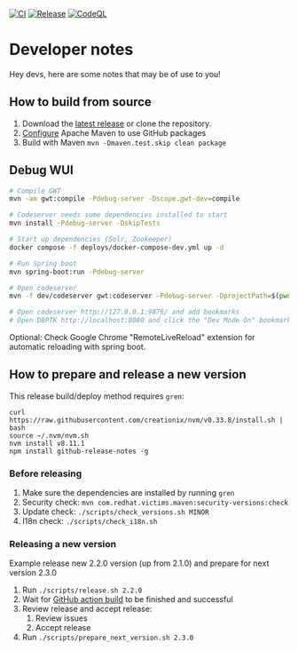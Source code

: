 [![CI](https://github.com/keeps/dbptk-ui/actions/workflows/CI.yml/badge.svg)](https://github.com/keeps/dbptk-ui/actions/workflows/CI.yml)
[![Release](https://github.com/keeps/dbptk-ui/actions/workflows/release.yml/badge.svg)](https://github.com/keeps/dbptk-ui/actions/workflows/release.yml)
[![CodeQL](https://github.com/keeps/dbptk-ui/actions/workflows/codeql-analysis.yml/badge.svg)](https://github.com/keeps/dbptk-ui/actions/workflows/codeql-analysis.yml)

# Developer notes

Hey devs, here are some notes that may be of use to you!

## How to build from source

1. Download the [latest release](https://github.com/keeps/dbptk-ui/releases) or clone the repository.
2. [Configure](https://docs.github.com/en/packages/guides/configuring-apache-maven-for-use-with-github-packages#authenticating-with-a-personal-access-token) Apache Maven to use GitHub packages
3. Build with Maven `mvn -Dmaven.test.skip clean package`

## Debug WUI

```bash
# Compile GWT
mvn -am gwt:compile -Pdebug-server -Dscope.gwt-dev=compile

# Codeserver needs some dependencies installed to start
mvn install -Pdebug-server -DskipTests

# Start up dependencies (Solr, Zookeeper)
docker compose -f deploys/docker-compose-dev.yml up -d

# Run Spring boot
mvn spring-boot:run -Pdebug-server

# Open codeserver
mvn -f dev/codeserver gwt:codeserver -Pdebug-server -DprojectPath=$(pwd)

# Open codeserver http://127.0.0.1:9876/ and add bookmarks
# Open DBPTK http://localhost:8080 and click the "Dev Mode On" bookmark

```
Optional: Check Google Chrome "RemoteLiveReload" extension for automatic reloading with spring boot.

## How to prepare and release a new version

This release build/deploy method requires `gren`:

```
curl https://raw.githubusercontent.com/creationix/nvm/v0.33.8/install.sh | bash
source ~/.nvm/nvm.sh
nvm install v8.11.1
npm install github-release-notes -g
```

### Before releasing

1. Make sure the dependencies are installed by running `gren`
2. Security check: `mvn com.redhat.victims.maven:security-versions:check`
3. Update check: `./scripts/check_versions.sh MINOR`
4. I18n check: `./scripts/check_i18n.sh`

### Releasing a new version

Example release new 2.2.0 version (up from 2.1.0) and prepare for next version 2.3.0

1. Run `./scripts/release.sh 2.2.0`
2. Wait for [GitHub action build](https://github.com/keeps/dbptk-ui/actions/workflows/release.yml) to be finished and successful
3. Review release and accept release:
	1. Review issues
	2. Accept release
4. Run `./scripts/prepare_next_version.sh 2.3.0`
